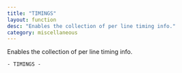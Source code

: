 ```yaml
---
title: "TIMINGS"
layout: function
desc: "Enables the collection of per line timing info."
category: miscellaneous
---
```


Enables the collection of per line timing info.

```
- TIMINGS -
```